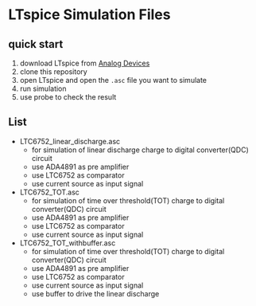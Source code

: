 # LTspice Simulation Files
## quick start
1. download LTspice from [Analog Devices](https://www.analog.com/en/design-center/design-tools-and-calculators/ltspice-simulator.html)
2. clone this repository
3. open LTspice and open the `.asc` file you want to simulate
4. run simulation
5. use probe to check the result
## List
* LTC6752_linear_discharge.asc
  * for simulation of linear discharge charge to digital converter(QDC) circuit
  * use ADA4891 as pre amplifier
  * use LTC6752 as comparator
  * use current source as input signal
* LTC6752_TOT.asc
  * for simulation of time over threshold(TOT) charge to digital converter(QDC) circuit
  * use ADA4891 as pre amplifier
  * use LTC6752 as comparator
  * use current source as input signal
* LTC6752_TOT_withbuffer.asc
  * for simulation of time over threshold(TOT) charge to digital converter(QDC) circuit
  * use ADA4891 as pre amplifier
  * use LTC6752 as comparator
  * use current source as input signal
  * use buffer to drive the linear discharge 